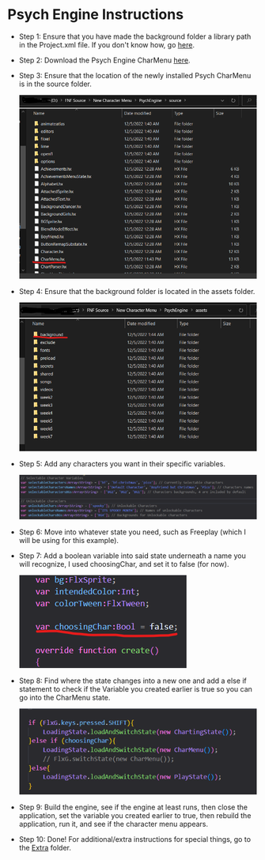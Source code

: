 # Psych Engine Instructions

-   Step 1: Ensure that you have made the background folder a library path in the Project.xml file. If you don't know how, go [here](../../Main%20Assets%20Needed/).
-   Step 2: Download the Psych Engine CharMenu [here](../../PsychEngine/source/CharMenu.hx).
-   Step 3: Ensure that the location of the newly installed Psych CharMenu is in the source folder.

	![Image of Source Folder](./sourceFolder.png)
	
-   Step 4: Ensure that the background folder is located in the assets folder.

	![Image of Assets Folder](./assetsFolder.png)
	
-   Step 5: Add any characters you want in their specific variables.

    ![Image of character variables](./characterVars.png)

-   Step 6: Move into whatever state you need, such as Freeplay (which I will be using for this example).
-   Step 7: Add a boolean variable into said state underneath a name you will recognize, I used choosingChar, and set it to false (for now).

    ![Choose Character Variable](./choosingChar.png)

-   Step 8: Find where the state changes into a new one and add a else if statement to check if the Variable you created earlier is true so you can go into the CharMenu state.

    ![Changing states](./changingState.png)

-   Step 9: Build the engine, see if the engine at least runs, then close the application, set the variable you created earlier to true, then rebuild the application, run it, and see if the character menu appears.
-   Step 10: Done! For additional/extra instructions for special things, go to the [Extra](../Extra/) folder.

